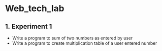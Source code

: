# Web_tech_lab

## 1. Experiment 1
- Write a program to sum of two numbers as entered by user
- Write a program to create multiplication table of a user entered number
